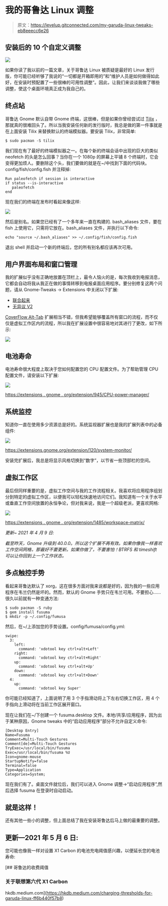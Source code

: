 # 我的哥鲁达 Linux 调整

> 原文：<https://levelup.gitconnected.com/my-garuda-linux-tweaks-eb8eeecc6e26>

## 安装后的 10 个自定义调整

![](img/4097eba3df9c8fddafd54a19360bd3cf.png)

如果你读了我以前的一篇文章，关于哥鲁达 Linux 被质疑是最好的 Linux 发行版，你可能已经听够了我说的“一切都是开箱即用的”和“维护人员是如何做得如此好，在安装时预配置了一些很棒的可用性调整”。因此，让我们来谈谈我做了哪些调整，使这个桌面环境真正成为我自己的。

## 终点站

哥鲁达 Gnome 默认自带 Gnome 终端，这很棒，但是如果你曾经尝试过 [Tilix](https://gnunn1.github.io/tilix-web/) ，那就真的很难回头了。所以当我安装任何新的发行版时，我总是做的第一件事就是在上面安装 Tilix 来替换默认的终端模拟器。要安装 Tilix，非常简单:

```
$ sudo pacman -S tilix
```

我们现在有了最好的终端模拟器之一。在每个新的终端会话中出现的巨大的类似 neofetch 的头是怎么回事？当你在一个 1080p 的屏幕上平铺 8 个终端时，它会变得更加烦人。要删除这个头，我们要做的就是在~/中找到下面的代码块。config/fish/config.fish 并注释掉:

```
Run paleofetch if session is interactive
if status --is-interactive
   paleofetch
end
```

现在我们的终端在发布时看起来像这样:

![](img/ee4640fd22e6cc320312c31d82a5bb10.png)

然后是别名。如果您已经有了一个多年来一直在构建的. bash_aliases 文件，要在 fish 上使用它，只需将它放在。bash_aliases 文件，并执行以下命令:

```
echo "source ~/.bash_aliases" >> ~/.config/fish/config.fish
```

退出 shell 并启动一个新的终端后，您的所有别名都应该再次可用。

## 用户界面布局和窗口管理

我的扩展似乎没有正确地放置在顶栏上，最令人恼火的是，每次我收到电报消息，它都会自动将我从我正在做的事情转移到电报桌面应用程序。要分别修复这两个问题，请从 Gnome-Tweaks → Extensions 中关闭以下扩展:

*   [联合起来](https://extensions.gnome.org/extension/1287/unite/)
*   [无异议 V2](https://extensions.gnome.org/extension/2182/noannoyance/)

[CoverFlow Alt-Tab](https://extensions.gnome.org/extension/97/coverflow-alt-tab/) 扩展相当不错，但我希望能够覆盖所有窗口的流程，而不仅仅是虚拟工作区内的流程，所以我在扩展设置中很容易地对其进行了更改，如下所示:

![](img/bc7153a6ad01383183ef0c099cb81fe6.png)

## 电池寿命

电池寿命很大程度上取决于您如何配置您的 CPU 配置文件。为了帮助管理 CPU 配置文件，请安装以下扩展:

![](img/d7084c37b6fd7408a1b2d163d0368249.png)

[https://extensions . gnome . org/extension/945/CPU-power-manager/](https://extensions.gnome.org/extension/945/cpu-power-manager/)

## 系统监控

知道你一直在使用多少资源总是好的。系统监视器扩展也是我的扩展列表中的必备组件:

![](img/2d1e29b1b6221df4507583e3de20d05b.png)

https://extensions.gnome.org/extension/120/system-monitor/

安装完扩展后，我总是将显示风格切换到“数字”，以节省一些顶部栏的空间。

## 虚拟工作区

最后但同样重要的是，虚拟工作空间与我的工作流程相关。我喜欢将应用程序组划分到特定的虚拟工作区，以便我可以轻松快速地访问它们。我知道有一个关于水平或垂直工作空间放置的永恒争论，但对我来说，我是一个超级老派，更喜欢网格:

![](img/148922dab442a62324e1095197c91af6.png)

[https://extensions . gnome . org/extension/1485/workspace-matrix/](https://extensions.gnome.org/extension/1485/workspace-matrix/)

*更新~ 2021 年 4 月 9 日:*

*截至昨天，Gnome 升级到 40.0.0。所以这个扩展不再有效。如果你像我一样喜欢工作空间网格，那最好不要更新。如果你做了，不要害怕！BTRFS 和 timeshift 可以让你回到上一个工作状态。*

## 多点触控手势

看起来哥鲁达默认了 xorg，这在很多方面对我来说都是好的，因为我的一些应用程序在韦兰仍然是坏的。然而，默认的 Gnome 手势只在韦兰可用。不要担心……很久以前就有一种变通方法:

```
$ sudo pacman -S ruby
$ gem install fusuma
$ mkdir -p ~/.config/fumusa
```

然后，在~/上添加您的手势设置。config/fumusa/config.yml:

```
swipe:
  3:
    left:
      command: 'xdotool key ctrl+alt+Left'
    right:
      command: 'xdotool key ctrl+alt+Right'
    up:
      command: 'xdotool key ctrl+alt+Up'
    down:
      command: 'xdotool key ctrl+alt+Down'
  4:
    up:
      command: 'xdotool key Super'
```

你可能已经知道了，上面说明了用 3 个手指滑动将上下左右切换工作区，用 4 个手指向上滑动将在当前工作区展开窗口。

现在让我们在~/下创建一个 fusuma.desktop 文件。本地/共享/应用程序，因为出于某种原因，Gnome tweaks 中的“启动应用程序”部分不允许自定义命令:

```
[Desktop Entry]
Name=Fusuma
Comment=Multi-Touch Gestures
Comment[de]=Multi-Touch Gestures
TryExec=/usr/local/bin/fusuma
Exec=/usr/local/bin/fusuma %U
Icon=gnome-mouse
StartupNotify=false
Terminal=false
Type=Application
Categories=System;
```

现在我们有了。桌面文件就位后，我们可以进入 Gnome 调整→“启动应用程序”,然后选择 fusuma 在登录时自动启动。

## 就是这样！

还有其他一些小的调整，但上面总结了我在安装哥鲁达后马上做的最重要的调整。

## 更新—2021 年 5 月 6 日:

您可能也像我一样对设置 X1 Carbon 的电池充电阈值感兴趣，以便延长您的电池寿命:

[](https://hkdb.medium.com/charging-thresholds-for-garuda-linux-ff6b440f57b8) [## 哥鲁达的收费阈值

### 关于联想第六代 X1 Carbon

hkdb.medium.com](https://hkdb.medium.com/charging-thresholds-for-garuda-linux-ff6b440f57b8)